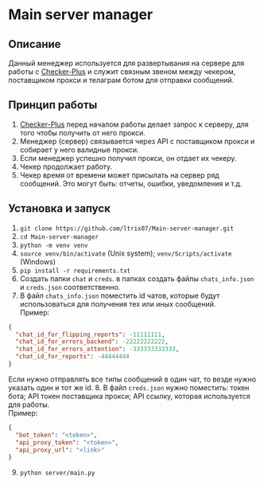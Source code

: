 # Main server manager

## Описание
Данный менеджер используется для развертывания на сервере для работы с [Checker-Plus](https://github.com/ltrix07/Checker-Plus)
и служит связным звеном между чекером, поставщиком прокси и телаграм ботом для отправки сообщений.

## Принцип работы
1. [Checker-Plus](https://github.com/ltrix07/Checker-Plus) перед началом работы делает запрос к серверу, для того чтобы 
получить от него прокси.
2. Менеджер (сервер) связывается через API с поставщиком прокси и собирает у него валидные прокси.
3. Если менеджер успешно получил прокси, он отдает их чекеру.
4. Чекер продолжает работу.
5. Чекер время от времени может присылать на сервер ряд сообщений. Это могут быть: отчеты, ошибки, уведомления и т.д.

## Установка и запуск
1. `git clone https://github.com/ltrix07/Main-server-manager.git`
2. `cd Main-server-manager`
3. `python -m venv venv`
4. `source venv/bin/activate` (Unix system); `venv/Scripts/activate` (Windows)
5. `pip install -r requirements.txt`
6. Создать папки `chat` и `creds`. в папках создать файлы `chats_info.json` и `creds.json` соответственно.
7. В файл `chats_info.json` поместить id чатов, которые будут использоваться для получения тех или иных сообщений.   
Пример:  
```json
{  
  "chat_id_for_flipping_reports": -11111111,  
  "chat_id_for_errors_backend": -22222222222,  
  "chat_id_for_errors_attention": -333333333333,  
  "chat_id_for_reports": -44444444  
}
```
Если нужно отправлять все типы сообщений в один чат, то везде нужно указать один и тот же id.
8. В файл `creds.json` нужно поместить: токен бота; API токен поставщика прокси; API ссылку, которая используется для работы.  
Пример:  
```json
{
  "bot_token": "<token>",
  "api_proxy_token": "<token>",
  "api_proxy_url": "<link>"
}
```
9. `python server/main.py`